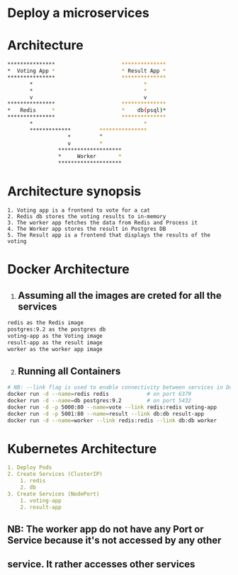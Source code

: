
# Deploy a microservices

# Architecture

```sh
***************                     **************
*  Voting App *                     * Result App *             
***************                     **************
       *                                   *
       *                                   *
       v                                   v
***************                     **************                    
*   Redis     *                     *    db(psql)*
***************                     **************
       *                                   *
       *************         ***************              
                   *         ^
                   v         *
                ********************
                *     Worker       *
                ********************

```

# Architecture synopsis

```readme
1. Voting app is a frontend to vote for a cat
2. Redis db stores the voting results to in-memory
3. The worker app fetches the data from Redis and Process it
4. The Worker app stores the result in Postgres DB
5. The Result app is a frontend that displays the results of the voting
```

# Docker Architecture

1. ## Assuming all the images are creted for all the services
```sh
redis as the Redis image
postgres:9.2 as the postgres db
voting-app as the Voting image
result-app as the result image
worker as the worker app image
```

2. ## Running all Containers
```sh
# NB: --link flag is used to enable connectivity between services in Docker
docker run -d --name=redis redis            # on port 6379
docker run -d --name=db postgres:9.2        # on port 5432
docker run -d -p 5000:80 --name=vote --link redis:redis voting-app
docker run -d -p 5001:80 --name=result --link db:db result-app
docker run -d --name=worker --link redis:redis --link db:db worker
```

# Kubernetes Architecture

```yaml
1. Deploy Pods
2. Create Services (ClusterIP)
    1. redis
    2. db
3. Create Services (NodePort)
    1. voting-app
    2. result-app
```

## NB: The worker app do not have any Port or Service because it's not accessed by any other
## service. It rather accesses other services